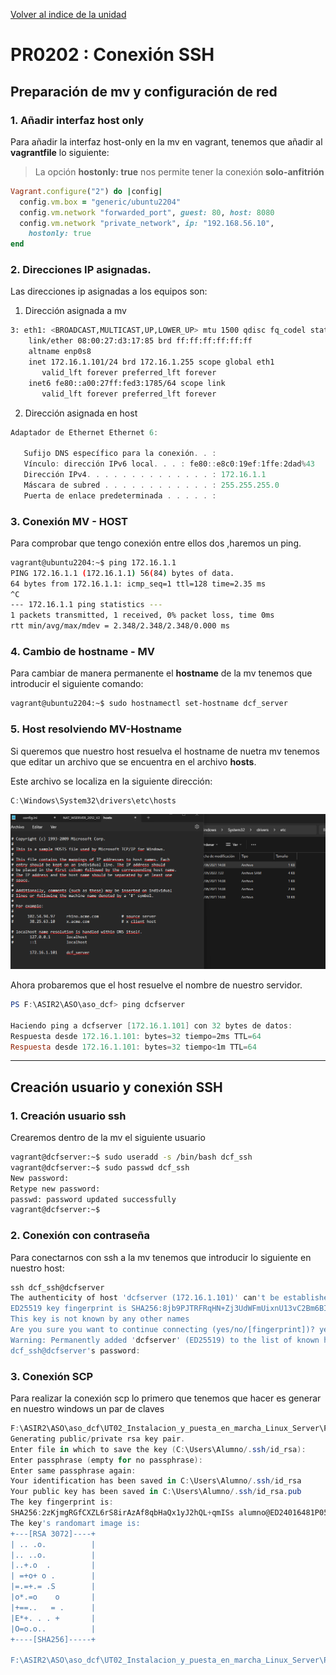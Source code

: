 [Volver al indice de la unidad](../../index.md)

# PR0202 : Conexión SSH

## Preparación de mv y configuración de red

### 1. Añadir interfaz host only

Para añadir la interfaz host-only en la mv en vagrant, tenemos que añadir al **vagrantfile** lo siguiente:

> La opción **hostonly: true** nos permite tener la conexión **solo-anfitrión**

```ruby
Vagrant.configure("2") do |config|
  config.vm.box = "generic/ubuntu2204"
  config.vm.network "forwarded_port", guest: 80, host: 8080
  config.vm.network "private_network", ip: "192.168.56.10", 
    hostonly: true
end
```

### 2. Direcciones IP asignadas.

Las direcciones ip asignadas a los equipos son:

1. Dirección asignada a mv

```bash
3: eth1: <BROADCAST,MULTICAST,UP,LOWER_UP> mtu 1500 qdisc fq_codel state UP group default qlen 1000
    link/ether 08:00:27:d3:17:85 brd ff:ff:ff:ff:ff:ff
    altname enp0s8
    inet 172.16.1.101/24 brd 172.16.1.255 scope global eth1
       valid_lft forever preferred_lft forever
    inet6 fe80::a00:27ff:fed3:1785/64 scope link
       valid_lft forever preferred_lft forever
```

2. Dirección asignada en host

```powershell
Adaptador de Ethernet Ethernet 6:

   Sufijo DNS específico para la conexión. . :
   Vínculo: dirección IPv6 local. . . : fe80::e8c0:19ef:1ffe:2dad%43
   Dirección IPv4. . . . . . . . . . . . . . : 172.16.1.1
   Máscara de subred . . . . . . . . . . . . : 255.255.255.0
   Puerta de enlace predeterminada . . . . . :
```

### 3. Conexión MV - HOST

Para comprobar que tengo conexión entre ellos dos ,haremos un ping.

```bash
vagrant@ubuntu2204:~$ ping 172.16.1.1
PING 172.16.1.1 (172.16.1.1) 56(84) bytes of data.
64 bytes from 172.16.1.1: icmp_seq=1 ttl=128 time=2.35 ms
^C
--- 172.16.1.1 ping statistics ---
1 packets transmitted, 1 received, 0% packet loss, time 0ms
rtt min/avg/max/mdev = 2.348/2.348/2.348/0.000 ms
```

### 4. Cambio de hostname - MV

Para cambiar de manera permanente el **hostname** de la mv tenemos que introducir el siguiente comando:

```bash
vagrant@ubuntu2204:~$ sudo hostnamectl set-hostname dcf_server
```

### 5. Host resolviendo MV-Hostname

Si queremos que nuestro host resuelva el hostname de nuetra mv tenemos que editar un archivo que se encuentra en el archivo **hosts**.

Este archivo se localiza en la siguiente dirección:

```powershell
C:\Windows\System32\drivers\etc\hosts
```

![Edición archivo hosts](imagenes/Editar_archivo_hosts.png)

Ahora probaremos que el host resuelve el nombre de nuestro servidor.

```powershell
PS F:\ASIR2\ASO\aso_dcf> ping dcfserver

Haciendo ping a dcfserver [172.16.1.101] con 32 bytes de datos:
Respuesta desde 172.16.1.101: bytes=32 tiempo=2ms TTL=64
Respuesta desde 172.16.1.101: bytes=32 tiempo<1m TTL=64
```

---

## Creación usuario y conexión SSH

### 1. Creación usuario ssh

Crearemos dentro de la mv el siguiente usuario

```bash
vagrant@dcfserver:~$ sudo useradd -s /bin/bash dcf_ssh 
vagrant@dcfserver:~$ sudo passwd dcf_ssh
New password: 
Retype new password:
passwd: password updated successfully
vagrant@dcfserver:~$
```

### 2. Conexión con contraseña

Para conectarnos con ssh a la mv tenemos que introducir lo siguiente en nuestro host:

```powershell
ssh dcf_ssh@dcfserver 
The authenticity of host 'dcfserver (172.16.1.101)' can't be established.
ED25519 key fingerprint is SHA256:8jb9PJTRFRqHN+Zj3UdWFmUixnU13vC2Bm6BIApNs8A.
This key is not known by any other names
Are you sure you want to continue connecting (yes/no/[fingerprint])? yes
Warning: Permanently added 'dcfserver' (ED25519) to the list of known hosts.
dcf_ssh@dcfserver's password: 
```

### 3. Conexión SCP

Para realizar la conexión scp lo primero que tenemos que hacer es generar en nuestro windows un par de claves

```powershell
F:\ASIR2\ASO\aso_dcf\UT02_Instalacion_y_puesta_en_marcha_Linux_Server\Practicas\UT0202_Conexion_SSH\claves>ssh-keygen
Generating public/private rsa key pair.
Enter file in which to save the key (C:\Users\Alumno/.ssh/id_rsa):
Enter passphrase (empty for no passphrase):
Enter same passphrase again:
Your identification has been saved in C:\Users\Alumno/.ssh/id_rsa
Your public key has been saved in C:\Users\Alumno/.ssh/id_rsa.pub
The key fingerprint is:
SHA256:2zKjmgRGfCXZL6rS8irAzAf8qbHaQx1yJ2hQL+qmISs alumno@ED24016481P059
The key's randomart image is:
+---[RSA 3072]----+
| .. .o.          |
|.. ..o.          |
|..+.o  .         |
| =+o+ o .        |
|=.=+.= .S        |
|o*.=o    o       |
|+==..   = .      |
|E*+. . . +       |
|O=o.o..          |
+----[SHA256]-----+

F:\ASIR2\ASO\aso_dcf\UT02_Instalacion_y_puesta_en_marcha_Linux_Server\Practicas\UT0202_Conexion_SSH\claves>
```

